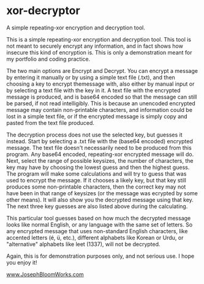 # xor-decryptor
A simple repeating-xor encryption and decryption tool.

This is a simple repeating-xor encryption and decryption tool. This tool is not
meant to securely encrypt any information, and in fact shows how insecure this
kind of encryption is. This is only a demonstration meant for my portfolio and
coding practice.

The two main options are Encrypt and Decrypt. You can encrypt a message by 
entering it manually or by using a simple text file (.txt), and then choosing
a key to encrypt themessage with, also either by manual input or by selecting a
text file with the key in it. A text file with the encrypted message is 
produced, and is base64 encoded so that the message can still be parsed, if not
read intelligibly. This is because an unencoded encrypted message may contain 
non-printable characters, and information could be lost in a simple text file,
or if the encrypted message is simply copy and pasted from the text file 
produced.

The decryption process does not use the selected key, but guesses it instead. 
Start by selecting a .txt file with the (base64 encoded) encrypted message. 
The text file doesn't necessarily need to be produced from this program. Any 
base64 encoded, repeating-xor encrypted message will do. Next, select the range
of possible keysizes, the number of characters, the key may have by choosing 
the lowest guess and then the highest guess. The program will make some 
calculations and will try to guess that was used to encrypt the message. If it
chooses a likely key, but that key still produces some non-printable characters,
then the correct key may not have been in that range of keysizes (or the message
was ecrypted by some other means). It will also show you the decrypted message
using that key. The next three key guesses are also listed above during 
the calculating.

This particular tool guesses based on how much the decrypted message looks like
normal English, or any language with the same set of letters. So any encrypted
message that uses non-standard English characters, like accented letters 
(é, ü, etc.), different alphabets like Korean or Urdu, or "alternative" 
alphabets like leet (1337), will not be decrypted. 

Again, this is for demonstration purposes only, and not serious use. 
I hope you enjoy it!

www.JosephBloomWorks.com
